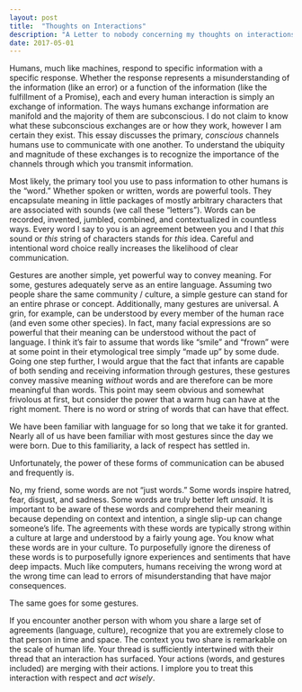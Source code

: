 ```yaml
---
layout: post
title:  "Thoughts on Interactions"
description: "A Letter to nobody concerning my thoughts on interactions."
date: 2017-05-01
---
```

Humans, much like machines, respond to specific information with a specific response. Whether the response represents a misunderstanding of the information (like an error) or a function of the information (like the fulfillment of a Promise), each and every human interaction is simply an exchange of information. The ways humans exchange information are manifold and the majority of them are subconscious. I do not claim to know what these subconscious exchanges are or how they work, however I am certain they exist. This essay discusses the primary, *conscious* channels humans use to communicate with one another. To understand the ubiquity and magnitude of these exchanges is to recognize the importance of the channels through which you transmit information.  

Most likely, the primary tool you use to pass information to other humans is the “word.” Whether spoken or written, words are powerful tools. They encapsulate meaning in little packages of mostly arbitrary characters that are associated with sounds (we call these “letters”). Words can be recorded, invented, jumbled, combined, and contextualized in countless ways. Every word I say to you is an agreement between you and I that *this* sound or *this* string of characters stands for *this* idea. Careful and intentional word choice really increases the likelihood of clear communication.  

Gestures are another simple, yet powerful way to convey meaning. For some, gestures adequately serve as an entire language.  Assuming two people share the same community / culture, a simple gesture can stand for an entire phrase or concept. Additionally, many gestures are universal. A grin, for example, can be understood by every member of the human race (and even some other species). In fact, many facial expressions are so powerful that their meaning can be understood without the pact of language. I think it’s fair to assume that words like “smile” and “frown” were at some point in their etymological tree simply “made up” by some dude.  Going one step further, I would argue that the fact that infants are capable of both sending and receiving information through gestures, these gestures convey massive meaning *without* words and are therefore can be more meaningful than words. This point may seem obvious and somewhat frivolous at first, but consider the power that a warm hug can have at the right moment. There is no word or string of words that can have that effect.  

We have been familiar with language for so long that we take it for granted. Nearly all of us have been familiar with most gestures since the day we were born. Due to this familiarity, a lack of respect has settled in.  

Unfortunately, the power of these forms of communication can be abused and frequently is.  

No, my friend, some words are not “just words.” Some words inspire hatred, fear, disgust, and sadness. Some words are truly better left *unsaid*. It is important to be aware of these words and comprehend their meaning because depending on context and intention, a single slip-up can change someone’s life. The agreements with these words are typically strong within a culture at large and understood by a fairly young age. You know what these words are in your culture. To purposefully ignore the direness of these words is to purposefully ignore experiences and sentiments that have deep impacts. Much like computers, humans receiving the wrong word at the wrong time can lead to errors of misunderstanding that have major consequences.  

The same goes for some gestures.  

If you encounter another person with whom you share a large set of agreements (language, culture), recognize that you are extremely close to that person in time and space.  The context you two share is remarkable on the scale of human life. Your thread is sufficiently intertwined with their thread that an interaction has surfaced. Your actions (words, and gestures included) are merging with their actions. I implore you to treat this interaction with respect and *act wisely*.  
